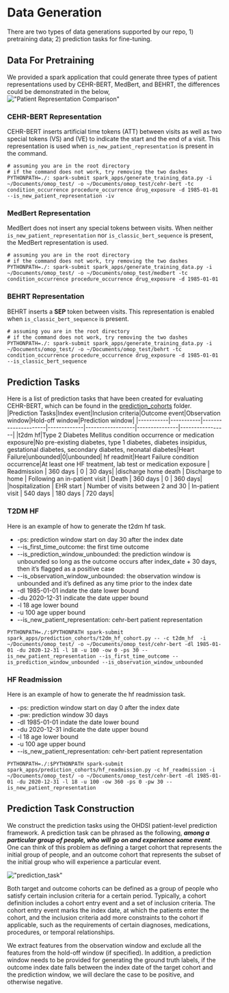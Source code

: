 # Data Generation
There are two types of data generations supported by our repo, 1) pretraining data; 2) prediction tasks for fine-tuning. 

## Data For Pretraining
We provided a spark application that could generate three types of patient representations used by CEHR-BERT, MedBert, and BEHRT, the differences could be demonstrated in the below,
!["Patient Representation Comparison"](../images/patient_representation_comparison.png)

### CEHR-BERT Representation
CEHR-BERT inserts artificial time tokens (ATT) between visits as well as two special tokens (VS) and (VE) to indicate the start and the end of a visit. This representation is used when `is_new_patient_representation` is present in the command.

```console
# assuming you are in the root directory
# if the command does not work, try removing the two dashes
PYTHONPATH=./: spark-submit spark_apps/generate_training_data.py -i ~/Documents/omop_test/ -o ~/Documents/omop_test/cehr-bert -tc condition_occurrence procedure_occurrence drug_exposure -d 1985-01-01 --is_new_patient_representation -iv 
```

### MedBert Representation
MedBert does not insert any special tokens between visits. When neither `is_new_patient_representation` nor  `is_classic_bert_sequence` is present, the MedBert representation is used. 
```console
# assuming you are in the root directory
# if the command does not work, try removing the two dashes
PYTHONPATH=./: spark-submit spark_apps/generate_training_data.py -i ~/Documents/omop_test/ -o ~/Documents/omop_test/medbert -tc condition_occurrence procedure_occurrence drug_exposure -d 1985-01-01
```

### BEHRT Representation
BEHRT inserts a **SEP** token between visits. This representation is enabled when `is_classic_bert_sequence` is present.
```console
# assuming you are in the root directory
# if the command does not work, try removing the two dashes
PYTHONPATH=./: spark-submit spark_apps/generate_training_data.py -i ~/Documents/omop_test/ -o ~/Documents/omop_test/behrt -tc condition_occurrence procedure_occurrence drug_exposure -d 1985-01-01 --is_classic_bert_sequence
```



## Prediction Tasks
Here is a list of prediction tasks that have been created for evaluating CEHR-BERT, which can be found in the [prediction_cohorts](prediction_cohorts) folder. 
|Prediction Tasks|Index event|Inclusion criteria|Outcome event|Observation window|Hold-off window|Prediction window|
|-----------|-----------|---------------------|-------------|------------------|---------------|-----------------|
|t2dm hf|Type 2 Diabetes Mellitus condition occurrence or medication exposure|No pre-existing diabetes, type 1 diabetes, diabetes insipidus, gestational diabetes, secondary diabetes, neonatal diabetes|Heart Failure|unbounded|0|unbounded|
hf readmit|Heart Failure condition occurrence|At least one HF treatment, lab test or medication exposure | Readmission | 360 days | 0 | 30 days|
|discharge home death | Discharge to home | Following an in-patient visit | Death | 360 days | 0 | 360 days|
|hospitalization | EHR start | Number of visits between 2 and 30 | In-patient visit | 540 days | 180 days | 720 days|


### T2DM HF
Here is an example of how to generate the t2dm hf task.
* -ps: prediction window start on day 30 after the index date 
* --is_first_time_outcome: the first time outcome
* --is_prediction_window_unbounded: the prediction window is unbounded so long as the outcome occurs after index_date + 30 days, then it’s flagged as a positive case
* --is_observation_window_unbounded: the observation window is unbounded and it’s defined as any time prior to the index date
* -dl 1985-01-01 indate the date lower bound
* -du 2020-12-31 indicate the date upper bound
* -l 18 age lower bound
* -u 100 age upper bound
* --is_new_patient_representation: cehr-bert patient representation 
```console
PYTHONPATH=./:$PYTHONPATH spark-submit spark_apps/prediction_cohorts/t2dm_hf_cohort.py -- -c t2dm_hf  -i ~/Documents/omop_test/ -o ~/Documents/omop_test/cehr-bert -dl 1985-01-01 -du 2020-12-31 -l 18 -u 100 -ow 0 -ps 30 --is_new_patient_representation --is_first_time_outcome --is_prediction_window_unbounded --is_observation_window_unbounded
```

### HF Readmission
Here is an example of how to generate the hf readmission task.
* -ps: prediction window start on day 0 after the index date
* -pw: prediction window 30 days
* -dl 1985-01-01 indate the date lower bound
* -du 2020-12-31 indicate the date upper bound
* -l 18 age lower bound
* -u 100 age upper bound
* --is_new_patient_representation: cehr-bert patient representation 
```console
PYTHONPATH=./:$PYTHONPATH spark-submit spark_apps/prediction_cohorts/hf_readmission.py -c hf_readmission -i ~/Documents/omop_test/ -o ~/Documents/omop_test/cehr-bert -dl 1985-01-01 -du 2020-12-31 -l 18 -u 100 -ow 360 -ps 0 -pw 30 --is_new_patient_representation
```



## Prediction Task Construction
We construct the prediction tasks using the OHDSI patient-level prediction framework. A prediction task can be phrased as the following, ***among a particular group of people, who will go on and experience some event***. One can think of this problem as defining a target cohort that represents the initial group of people, and an outcome cohort that represents the subset of the initial group who will experience a particular event. 

!["prediction_task"](../images/cohort_definition_prediction_window.png)

Both target and outcome cohorts can be defined as a group of people who satisfy certain inclusion criteria for a certain period. Typically, a cohort definition includes a cohort entry event and a set of inclusion criteria. The cohort entry event marks the index date, at which the patients enter the cohort, and the inclusion criteria add more constraints to the cohort if applicable, such as the requirements of certain diagnoses, medications, procedures, or temporal relationships. 

We extract features from the observation window and exclude all the features from the hold-off window (if specified). In addition, a prediction window needs to be provided for generating the ground truth labels, if the outcome index date falls between the index date of the target cohort and the prediction window, we will declare the case to be positive, and otherwise negative.